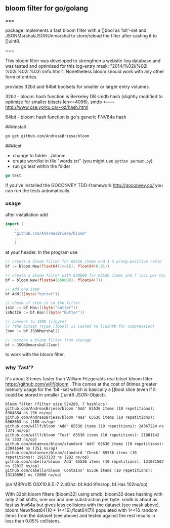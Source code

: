 ## bloom filter for go/golang
===

package implements a fast bloom filter with a []bool as 'bit'-set and JSONMarshal/JSONUnmarshal to store/reload the filter after casting it to []uint8. 

===

This bloom filter was developed to strengthen a website-log database and was tested and optimized for this log-entry mask: "2014/%02i/%02i %02i:%02i:%02i /info.html". 
Nonetheless bloom should work with any other form of entries. 

provides 32bit and 64bit boolsets for smaller or larger entry volumes. 

32bit - bloom: hash function is Berkeley DB smdb hash (slightly modified to optimize for smaller bitsets len<=4096). smdb <--- http://www.cse.yorku.ca/~oz/hash.html

64bit - bloom: hash function is go's generic FNV64a hash 

###install

```sh
go get github.com/AndreasBriese/bloom
```

###test
+ change to folder ../bloom 
+ create wordlist in file "words.txt" (you might use `python permut.py`)
+ run go test within the folder

```go
go test
```

If you've installed the GOCONVEY TDD-framework http://goconvey.co/ you can run the tests automatically.

### usage

after installation add

```go
import (
	...
	"github.com/AndreasBriese/bloom"
	...
	)
```

at your header. In the program use

```go
// create a bloom filter for 65536 items and 1 % wrong-positive ratio 
bf := bloom.New(float64(1<<16), float64(0.01))

// create a bloom filter with 650000 for 65536 items and 7 locs per hash
bf = bloom.New(float64(650000), float64(7))

// add one item
bf.Add([]byte("butter"))

// check if item is in the filter
isIn := bf.Has([]byte("butter"))
isNotIn := bf.Has([]byte("Butter"))

// convert to JSON ([]byte) 
// (the bitset (type []bool) is casted to []uint8 for compression)
Json := bf.JSONMarshal()

// restore a bloom filter from storage 
bf = JSONUnmarshal(Json)
```

to work with the bloom filter.

### why 'fast'? 

It's about 3 times faster than William Fitzgeralds real bitset bloom filter https://github.com/willf/bloom . 
This comes at the cost of 8times greater memory usage for the 'bit'-set which is basically a []bool slice (even if it could be stored in smaller []uint8 JSON-Object). 
	
	Bloom filter (filter size 524288, 7 hashlocs)
	github.com/AndreasBriese/bloom 'Add' 65536 items (10 repetitions): 6304684 ns (96 ns/op)
	github.com/AndreasBriese/bloom 'Has' 65536 items (10 repetitions): 6568663 ns (100 ns/op)
	github.com/willf/bloom 'Add' 65536 items (10 repetitions): 24367224 ns (371 ns/op)
	github.com/willf/bloom 'Test' 65536 items (10 repetitions): 21881142 ns (333 ns/op)
	github.com/dataence/bloom/standard 'Add' 65536 items (10 repetitions): 23041644 ns (351 ns/op)
	github.com/dataence/bloom/standard 'Check' 65536 items (10 repetitions): 19153133 ns (292 ns/op)
	github.com/cabello/bloom 'Add' 65536 items (10 repetitions): 131921507 ns (2012 ns/op)
	github.com/cabello/bloom 'Contains' 65536 items (10 repetitions): 131108962 ns (2000 ns/op)

(on MBPro15 OSX10.8.5 i7 2.4Ghz: bf.Add 91ns/op, bf.Has 102ns/op)


With 32bit bloom filters (bloom32) using smdb, bloom32 does hashing with only 2 bit shifts, one xor and one substraction per byte. smdb is about as fast as fnv64a but gives less collisions with the dataset (see mask above). bloom.New(float64(10 * 1<<16),float64(7)) populated with 1<<16 random items from the dataset (see above) and tested against the rest results in less than 0.05% collisions.   
